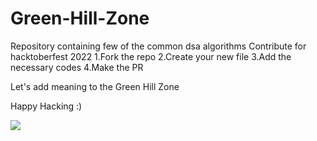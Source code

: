 # Green-Hill-Zone

Repository containing few of the common dsa algorithms Contribute for hacktoberfest 2022 
1.Fork the repo 
2.Create your new file 
3.Add the necessary codes 
4.Make the PR

Let's add meaning to the Green Hill Zone 

Happy Hacking :)

<a href="https://github.com/OWNER/REPO/graphs/contributors">
  <img src="https://contrib.rocks/image?repo=OWNER/REPO" />
</a>
